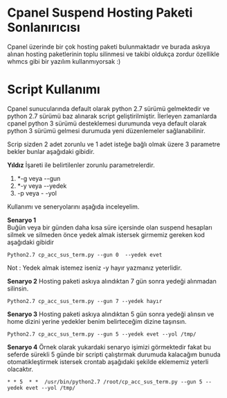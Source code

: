 
#   Cpanel Suspend Hosting Paketi Sonlanırıcısı

Cpanel üzerinde bir çok hosting paketi bulunmaktadır ve burada askıya alınan hosting paketlerinin toplu silinmesi ve takibi oldukça zordur özellikle whmcs gibi bir yazılım kullanmıyorsak :)

# Script Kullanımı  
 
 Cpanel sunucularında default olarak python 2.7 sürümü gelmektedir ve python 2.7 sürümü baz alınarak script geliştirilmiştir. İlerleyen zamanlarda cpanel python 3 sürümü desteklemesi durumunda veya default olarak python 3 sürümü gelmesi durumuda yeni düzenlemeler sağlanabilinir.

Scrip sizden 2 adet zorunlu ve 1 adet isteğe bağlı olmak üzere 3 parametre bekler bunlar aşağıdaki gibidir.

 **Yıldız** İşareti ile belirtilenler zorunlu parametrelerdir.

 1. *-g  veya  --gun        
 2. *-y  veya  --yedek   
 3. -p  veya - -yol 

Kullanımı ve seneryolarını aşağıda inceleyelim.
 
 **Senaryo 1**  
  Buğün veya bir günden daha kısa süre içersinde olan suspend hesapları silmek ve silmeden   önce yedek almak istersek girmemiz gereken kod aşağıdaki gibidir

    Python2.7 cp_acc_sus_term.py --gun 0  --yedek evet
  
  Not : Yedek almak istemez iseniz -y hayır yazmanız yeterlidir.
  
  **Senaryo 2**
Hosting paketi askıya alındıktan 7 gün sonra yedeği alınmadan silinsin.

    Python2.7 cp_acc_sus_term.py --gun 7 --yedek hayır
    
   **Senaryo 3**
	Hosting paketi askıya alındıktan 5 gün sonra yedeği alınsın ve home dizini yerine yedekler benim belirteceğim dizine taşınsın.

    Python2.7 cp_acc_sus_term.py --gun 5 --yedek evet --yol /tmp/
    
   **Senaryo 4**
   Örnek olarak yukardaki senaryo işimizi görmektedir fakat bu seferde sürekli 5 günde bir scripti çalıştırmak durumuda kalacağım bunuda otomatikleştirmek istersek crontab aşağıdaki şekilde eklememiz yeterli olacaktır.
   
    * * 5  * *  /usr/bin/python2.7 /root/cp_acc_sus_term.py --gun 5 --yedek evet --yol /tmp/ 
   
 

